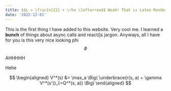 ```yaml
---
title: $$L = \frac{n}{2} + \rho \leftarrow$$ Woah! That is Latex Rendered!
date: '2022-12-01'
---
```


This is the first thing I have added to this website. Very cool me. I learned a **bunch** of things about async calls and react/js jargon. Anyways, all I have for you is this very nice looking phi $$\phi$$

AHHHHH

Hehe

$$
\begin{aligned}
V^*(s) &=  \max_a \Big( \underbrace{r(s, a) + \gamma V^*(s')}_{=Q^*(s, a)} \Big)
\end{aligned}
$$

